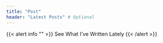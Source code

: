 ```yaml
---
title: "Post"
header: "Latest Posts" # Optional
---
```

{{< alert info "" >}}
See What I’ve Written Lately
{{< /alert >}}